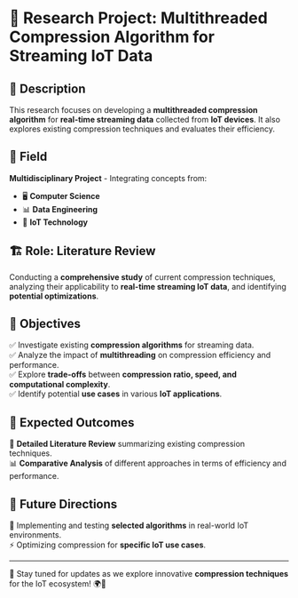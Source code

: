 # 🚀 Research Project: Multithreaded Compression Algorithm for Streaming IoT Data

## 📌 Description
This research focuses on developing a **multithreaded compression algorithm** for **real-time streaming data** collected from **IoT devices**. It also explores existing compression techniques and evaluates their efficiency.

## 🔬 Field
**Multidisciplinary Project** - Integrating concepts from:
- 🖥️ **Computer Science**
- 📊 **Data Engineering**
- 📡 **IoT Technology**

## 🏗️ Role: Literature Review
Conducting a **comprehensive study** of current compression techniques, analyzing their applicability to **real-time streaming IoT data**, and identifying **potential optimizations**.

## 🎯 Objectives
✅ Investigate existing **compression algorithms** for streaming data.  
✅ Analyze the impact of **multithreading** on compression efficiency and performance.  
✅ Explore **trade-offs** between **compression ratio, speed, and computational complexity**.  
✅ Identify potential **use cases** in various **IoT applications**.  

## 📌 Expected Outcomes
📖 **Detailed Literature Review** summarizing existing compression techniques.  
📊 **Comparative Analysis** of different approaches in terms of efficiency and performance.  

## 🔮 Future Directions
🚀 Implementing and testing **selected algorithms** in real-world IoT environments.  
⚡ Optimizing compression for **specific IoT use cases**.  

---
📢 Stay tuned for updates as we explore innovative **compression techniques** for the IoT ecosystem! 🌍📡